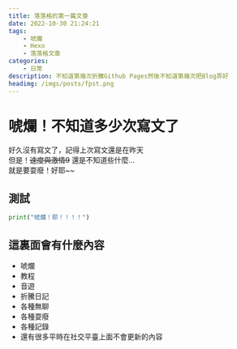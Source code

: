 ```yaml
---
title: 落落格的第一篇文章
date: 2022-10-30 21:24:21
tags: 
    - 唬爛
    - Hexo
    - 落落格文章
categories: 
    - 日常
description: 不知道第幾次折騰Github Pages然後不知道第幾次把Blog弄好
headimg: /imgs/posts/fpst.png
---
```


# 唬爛！不知道多少次寫文了
好久沒有寫文了，記得上次寫文還是在昨天  
但是！~~速度與激情9~~ 還是不知道些什麼...  
就是要耍廢！好耶~~

## 測試
```python
print("唬爛！耶！！！！")
```

## 這裏面會有什麼內容
* 唬爛
* 教程
* 音遊
* 折騰日記
* 各種無聊
* 各種耍廢
* 各種記錄
* 還有很多平時在社交平臺上面不會更新的內容